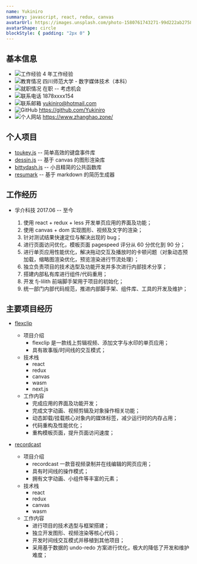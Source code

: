 ```yaml
---
name: Yukiniro
summary: javascript, react, redux, canvas
avatarUrl: https://images.unsplash.com/photo-1580761743271-99d222ab2758?ixlib=rb-1.2.1&ixid=MnwxMjA3fDB8MHxwaG90by1wYWdlfHx8fGVufDB8fHx8&auto=format&fit=crop&w=1332&q=80
avatarShape: circle
blockStyle: { padding: "2px 0" }
---
```


## 基本信息

- ![工作经验](https://api.iconify.design/ic:outline-work.svg?color=currentColor) 4 年工作经验
- ![教育情况](https://api.iconify.design/zondicons:education.svg?color=currentColor) 四川师范大学 - 数字媒体技术（本科）
- ![就职情况](https://api.iconify.design/ic:baseline-maps-home-work.svg?color=currentColor) 在职 -- 考虑机会
- ![联系电话](https://api.iconify.design/ic:sharp-phone.svg?color=currentColor) 1878xxxx154
- ![联系邮箱](https://api.iconify.design/ic:baseline-email.svg?color=currentColor) yukiniro@hotmail.com
- ![GitHub](https://api.iconify.design/icon-park:github.svg) https://github.com/Yukiniro
- ![个人网站](https://api.iconify.design/el:website.svg) https://www.zhanghao.zone/

## 个人项目

- [toukey.js](https://toukey.vercel.app/) -- 简单高效的键盘事件库
- [dessin.js](https://github.com/Yukiniro/dessin) -- 基于 canvas 的图形渲染库
- [bittydash.js](https://bittydash.vercel.app/) -- 小且精简的公共函数库
- [resumark](https://resumark.vercel.app/) -- 基于 markdown 的简历生成器

## 工作经历

- 孚介科技 2017.06 -- 至今

  1. 使用 react + redux + less 开发单页应用的界面及功能；
  2. 使用 canvas + dom 实现图形、视频及文字的渲染；
  3. 针对测试结果快速定位与解决出现的 bug；
  4. 进行页面访问优化，模板页面 pagespeed 评分从 60 分优化到 90 分；
  5. 进行单页应用性能优化，解决拖动交互及播放时的卡顿问题（对象动态预加载，缩略图渲染优化，预览渲染进行节流处理）；
  6. 独立负责项目的技术选型及功能开发并多次进行内部技术分享；
  7. 搭建内部私有库进行组件/代码重用；
  8. 开发 fj-lilith 前端脚手架用于项目的初始化；
  9. 统一部门内部代码规范，推进内部脚手架、组件库、工具的开发及维护；

## 主要项目经历

- [flexclip](flexclip.com/editor/app)

  - 项目介绍
    - flexclip 是一款线上剪辑视频、添加文字与水印的单页应用；
    - 具有故事版/时间线的交互模式；
  - 技术栈
    - react
    - redux
    - canvas
    - wasm
    - next.js
  - 工作内容
    - 完成应用的界面及功能开发；
    - 完成文字动画、视频剪辑及对象操作相关功能；
    - 动态卸载/挂载核心对象内的媒体标签，减少运行时的内存占用；
    - 代码重构及性能优化；
    - 重构模板页面，提升页面访问速度；

- [recordcast](https://www.recordcast.com/editor/app/)
  - 项目介绍
    - recordcast 一款音视频录制并在线编辑的网页应用；
    - 具有时间线的操作模式；
    - 拥有文字动画、小组件等丰富的元素；
  - 技术栈
    - react
    - redux
    - canvas
    - wasm
  - 工作内容
    - 进行项目的技术选型与框架搭建；
    - 独立开发图形、视频渲染等核心代码；
    - 开发时间线交互模式并移植到其他项目；
    - 采用基于数据的 undo-redo 方案进行优化，极大的降低了开发和维护难度；
